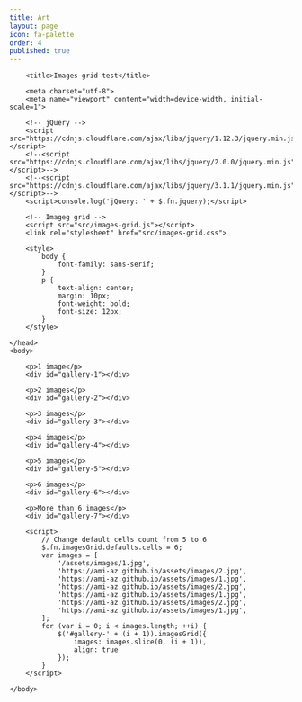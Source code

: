 ```yaml
---
title: Art
layout: page
icon: fa-palette
order: 4
published: true
---
```

<html>
    <head>

        <title>Images grid test</title>

        <meta charset="utf-8">
        <meta name="viewport" content="width=device-width, initial-scale=1">

        <!-- jQuery -->
        <script src="https://cdnjs.cloudflare.com/ajax/libs/jquery/1.12.3/jquery.min.js"></script>
        <!--<script src="https://cdnjs.cloudflare.com/ajax/libs/jquery/2.0.0/jquery.min.js"></script>-->
        <!--<script src="https://cdnjs.cloudflare.com/ajax/libs/jquery/3.1.1/jquery.min.js"></script>-->
        <script>console.log('jQuery: ' + $.fn.jquery);</script>

        <!-- Imageg grid -->
        <script src="src/images-grid.js"></script>
        <link rel="stylesheet" href="src/images-grid.css">

        <style>
            body {
                font-family: sans-serif;
            }
            p {
                text-align: center;
                margin: 10px;
                font-weight: bold;
                font-size: 12px;
            }
        </style>

    </head>
    <body>

        <p>1 image</p>
        <div id="gallery-1"></div>

        <p>2 images</p>
        <div id="gallery-2"></div>

        <p>3 images</p>
        <div id="gallery-3"></div>

        <p>4 images</p>
        <div id="gallery-4"></div>

        <p>5 images</p>
        <div id="gallery-5"></div>

        <p>6 images</p>
        <div id="gallery-6"></div>

        <p>More than 6 images</p>
        <div id="gallery-7"></div>

        <script>
            // Change default cells count from 5 to 6
            $.fn.imagesGrid.defaults.cells = 6;
            var images = [
                '/assets/images/1.jpg',
                'https://ami-az.github.io/assets/images/2.jpg',
                'https://ami-az.github.io/assets/images/1.jpg',
                'https://ami-az.github.io/assets/images/2.jpg',
                'https://ami-az.github.io/assets/images/1.jpg',
                'https://ami-az.github.io/assets/images/2.jpg',
                'https://ami-az.github.io/assets/images/1.jpg',
            ];
            for (var i = 0; i < images.length; ++i) {
                $('#gallery-' + (i + 1)).imagesGrid({
                    images: images.slice(0, (i + 1)),
                    align: true
                });
            }
        </script>

    </body>
</html>